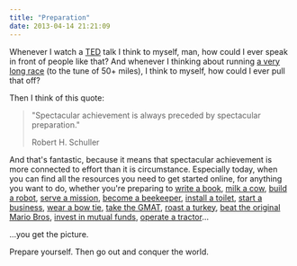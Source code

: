 ```yaml
---
title: "Preparation"
date: 2013-04-14 21:21:09
---
```


Whenever I watch a <a href="{{site.url}}/2011/02/20/ted" target="_blank" rel="noopener noreferrer" title="TED">TED</a> talk I think to myself, man, how could I ever speak in front of people like that? And whenever I thinking about running [a very long race][1] (to the tune of 50+ miles), I think to myself, how could I ever pull that off?

 [1]: {{site.url}}/2011/03/13/a-very-long-race

Then I think of this quote:

> "Spectacular achievement is always preceded by spectacular preparation."
>
> Robert H. Schuller

And that's fantastic, because it means that spectacular achievement is more connected to effort than it is circumstance. Especially today, when you can find all the resources you need to get started online, for anything you want to do, whether you're preparing to <a href="http://scottberkun.com/2007/how-to-write-a-book-the-short-honest-truth/">write a book</a>, <a href="http://www.wikihow.com/Milk-a-Cow">milk a cow</a>, <a href="http://www.instructables.com/id/Arduino-Projects/">build a robot</a>, <a href="http://preparetoserve.com/">serve a mission</a>, <a href="http://www.thedailygreen.com/environmental-news/latest/diy-backyard-beekeeping-47031701#slide-1">become a beekeeper</a>, <a href="http://www.artofmanliness.com/2013/02/06/how-to-install-a-toilet/" target="_blank" rel="noopener noreferrer">install a toilet</a>, <a href="http://steveblank.com/tools-and-blogs-for-entrepreneurs/">start a business</a>, <a href="http://www.youtube.com/watch?v=VJv4Qh7zR3E">wear a bow tie</a>, <a href="https://www.khanacademy.org/test-prep/gmat">take the GMAT</a>, <a href="http://www.thekitchn.com/how-to-cook-a-turkey-the-simplest-easiest-method-160905">roast a turkey</a>, <a href="http://www.youtube.com/watch?v=oqnrHM4bUa0">beat the original Mario Bros</a>, <a href="http://www.investopedia.com/university/quality-mutual-fund/">invest in mutual funds</a>, <a href="http://www.youtube.com/watch?v=TX5J5suE-Gs">operate a tractor</a>…

…you get the picture.

Prepare yourself. Then go out and conquer the world.

